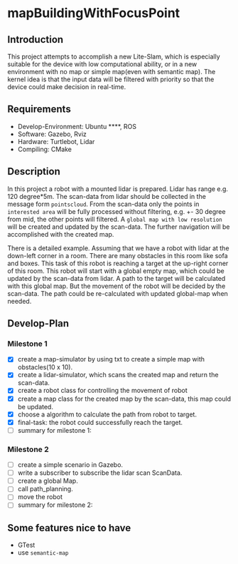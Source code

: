 # mapBuildingWithFocusPoint


## Introduction
This project attempts to accomplish a new Lite-Slam, which is especially suitable for the device with low computational ability, or in a new environment with no map or simple map(even with semantic map). The kernel idea is that the input data will be filtered with priority so that the device could make decision in real-time.


## Requirements
- Develop-Environment: Ubuntu ****, ROS
- Software: Gazebo, Rviz
- Hardware: Turtlebot, Lidar
- Compiling: CMake

## Description
In this project a robot with a mounted lidar is prepared. Lidar has range e.g. 120 degree*5m. The scan-data from lidar should be collected in the message form `pointscloud`. From the scan-data only the points in `interested area` will be fully processed without filtering, e.g. +- 30 degree from mid, the other points will filtered. A `global map with low resolution` will be created and updated by the scan-data. The further navigation will be accomplished with the created map.

There is a detailed example. Assuming that we have a robot with lidar at the down-left corner in a room. There are many obstacles in this room like sofa and boxes. This task of this robot is reaching a target at the up-right corner of this room. This robot will start with a global empty map, which could be updated by the scan-data from lidar. A path to the target will be calculated with this global map. But the movement of the robot will be decided by the scan-data. The path could be re-calculated with updated global-map when needed.

## Develop-Plan
### Milestone 1
- [x] create a map-simulator by using txt to create a simple map with obstacles(10 x 10).
- [x] create a lidar-simulator, which scans the created map and return the scan-data.
- [x] create a robot class for controlling the movement of robot
- [x] create a map class for the created map by the scan-data, this map could be updated.
- [x] choose a algorithm to calculate the path from robot to target.
- [x] final-task: the robot could successfully reach the target.
- [ ] summary for milestone 1:

### Milestone 2
- [ ] create a simple scenario in Gazebo.
- [ ] write a subscriber to subscribe the lidar scan ScanData.
- [ ] create a global Map.
- [ ] call path_planning.
- [ ] move the robot
- [ ] summary for milestone 2:

## Some features nice to have
- GTest
- use `semantic-map`